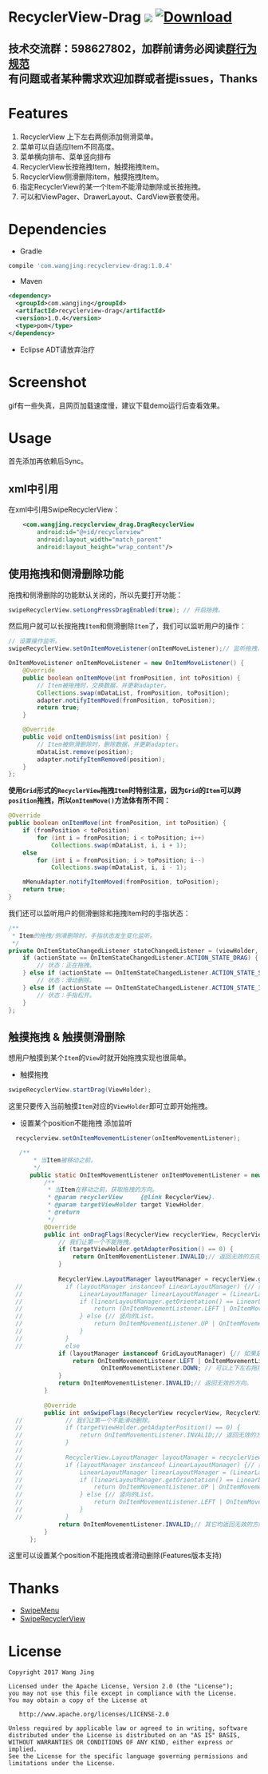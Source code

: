 # RecyclerView-Drag [![](https://ci.novoda.com/buildStatus/icon?job=bintray-release)](https://ci.novoda.com/job/bintray-release/lastBuild/console) [![Download](https://api.bintray.com/packages/wangjinggm/maven/recyclerview-drag/images/download.svg) ](https://bintray.com/wangjinggm/maven/recyclerview-drag/_latestVersion) 

技术交流群：598627802，加群前请务必阅读[群行为规范](https://github.com/Lee-Wang-Jing/GroupStandard)     
有问题或者某种需求欢迎加群或者提issues，Thanks
----
# Features
1. RecyclerView 上下左右两侧添加侧滑菜单。
2. 菜单可以自适应Item不同高度。
3. 菜单横向排布、菜单竖向排布
4. RecyclerView长按拖拽Item，触摸拖拽Item。
5. RecyclerView侧滑删除item，触摸拖拽Item。
6. 指定RecyclerView的某一个Item不能滑动删除或长按拖拽。
7. 可以和ViewPager、DrawerLayout、CardView嵌套使用。

# Dependencies
* Gradle
```groovy
compile 'com.wangjing:recyclerview-drag:1.0.4'
```
* Maven
```xml
<dependency>
  <groupId>com.wangjing</groupId>
  <artifactId>recyclerview-drag</artifactId>
  <version>1.0.4</version>
  <type>pom</type>
</dependency>
```

* Eclipse ADT请放弃治疗

# Screenshot
gif有一些失真，且网页加载速度慢，建议下载demo运行后查看效果。  

# Usage
首先添加再依赖后Sync。

## xml中引用
在xml中引用SwipeRecyclerView：
```xml
    <com.wangjing.recyclerview_drag.DragRecyclerView
        android:id="@+id/recyclerview"
        android:layout_width="match_parent"
        android:layout_height="wrap_content"/>
```
## 使用拖拽和侧滑删除功能
拖拽和侧滑删除的功能默认关闭的，所以先要打开功能：
```java
swipeRecyclerView.setLongPressDragEnabled(true); // 开启拖拽。
```
然后用户就可以长按拖拽`Item`和侧滑删除`Item`了，我们可以监听用户的操作：
```java
// 设置操作监听。
swipeRecyclerView.setOnItemMoveListener(onItemMoveListener);// 监听拖拽，更新UI。

OnItemMoveListener onItemMoveListener = new OnItemMoveListener() {
    @Override
    public boolean onItemMove(int fromPosition, int toPosition) {
        // Item被拖拽时，交换数据，并更新adapter。
        Collections.swap(mDataList, fromPosition, toPosition);
        adapter.notifyItemMoved(fromPosition, toPosition);
        return true;
    }

    @Override
    public void onItemDismiss(int position) {
        // Item被侧滑删除时，删除数据，并更新adapter。
        mDataList.remove(position);
        adapter.notifyItemRemoved(position);
    }
};
```

**使用`Grid`形式的`RecyclerView`拖拽`Item`时特别注意，因为`Grid`的`Item`可以跨`position`拖拽，所以`onItemMove()`方法体有所不同：**
```java
@Override
public boolean onItemMove(int fromPosition, int toPosition) {
    if (fromPosition < toPosition)
        for (int i = fromPosition; i < toPosition; i++)
            Collections.swap(mDataList, i, i + 1);
    else
        for (int i = fromPosition; i > toPosition; i--)
            Collections.swap(mDataList, i, i - 1);

    mMenuAdapter.notifyItemMoved(fromPosition, toPosition);
    return true;
}
```
我们还可以监听用户的侧滑删除和拖拽Item时的手指状态：
```java
/**
 * Item的拖拽/侧滑删除时，手指状态发生变化监听。
 */
private OnItemStateChangedListener stateChangedListener = (viewHolder, actionState) -> {
    if (actionState == OnItemStateChangedListener.ACTION_STATE_DRAG) {
        // 状态：正在拖拽。
    } else if (actionState == OnItemStateChangedListener.ACTION_STATE_SWIPE) {
        // 状态：滑动删除。
    } else if (actionState == OnItemStateChangedListener.ACTION_STATE_IDLE) {
        // 状态：手指松开。
    }
};
```
## 触摸拖拽 & 触摸侧滑删除
想用户触摸到某个`Item`的`View`时就开始拖拽实现也很简单。  

* 触摸拖拽
```java
swipeRecyclerView.startDrag(ViewHolder);
```
这里只要传入当前触摸`Item`对应的`ViewHolder`即可立即开始拖拽。

* 设置某个position不能拖拽
添加监听
```java
  recyclerview.setOnItemMovementListener(onItemMovementListener);
```
```java
   /**
       * 当Item被移动之前。
       */
      public static OnItemMovementListener onItemMovementListener = new OnItemMovementListener() {
          /**
           * 当Item在移动之前，获取拖拽的方向。
           * @param recyclerView     {@link RecyclerView}.
           * @param targetViewHolder target ViewHolder.
           * @return
           */
          @Override
          public int onDragFlags(RecyclerView recyclerView, RecyclerView.ViewHolder targetViewHolder) {
              // 我们让第一个不能拖拽。
              if (targetViewHolder.getAdapterPosition() == 0) {
                  return OnItemMovementListener.INVALID;// 返回无效的方向。
              }
  
              RecyclerView.LayoutManager layoutManager = recyclerView.getLayoutManager();
  //            if (layoutManager instanceof LinearLayoutManager) {// 如果是LinearLayoutManager。
  //                LinearLayoutManager linearLayoutManager = (LinearLayoutManager) layoutManager;
  //                if (linearLayoutManager.getOrientation() == LinearLayoutManager.HORIZONTAL) {// 横向的List。
  //                    return (OnItemMovementListener.LEFT | OnItemMovementListener.RIGHT); // 只能左右拖拽。
  //                } else {// 竖向的List。
  //                    return OnItemMovementListener.UP | OnItemMovementListener.DOWN; // 只能上下拖拽。
  //                }
  //            }
  //            else
              if (layoutManager instanceof GridLayoutManager) {// 如果是Grid。
                  return OnItemMovementListener.LEFT | OnItemMovementListener.RIGHT | OnItemMovementListener.UP |
                          OnItemMovementListener.DOWN; // 可以上下左右拖拽。
              }
              return OnItemMovementListener.INVALID;// 返回无效的方向。
          }
  
          @Override
          public int onSwipeFlags(RecyclerView recyclerView, RecyclerView.ViewHolder targetViewHolder) {
  //            // 我们让第一个不能滑动删除。
  //            if (targetViewHolder.getAdapterPosition() == 0) {
  //                return OnItemMovementListener.INVALID;// 返回无效的方向。
  //            }
  //
  //            RecyclerView.LayoutManager layoutManager = recyclerView.getLayoutManager();
  //            if (layoutManager instanceof LinearLayoutManager) {// 如果是LinearLayoutManager
  //                LinearLayoutManager linearLayoutManager = (LinearLayoutManager) layoutManager;
  //                if (linearLayoutManager.getOrientation() == LinearLayoutManager.HORIZONTAL) {// 横向的List。
  //                    return OnItemMovementListener.UP | OnItemMovementListener.DOWN; // 只能上下滑动删除。
  //                } else {// 竖向的List。
  //                    return OnItemMovementListener.LEFT | OnItemMovementListener.RIGHT; // 只能左右滑动删除。
  //                }
  //            }
              return OnItemMovementListener.INVALID;// 其它均返回无效的方向。
          }
      };
```
这里可以设置某个position不能拖拽或者滑动删除(Features版本支持)


# Thanks
* [SwipeMenu](https://github.com/TUBB/SwipeMenu/)
* [SwipeRecyclerView](https://github.com/yanzhenjie/SwipeRecyclerView)

# License
```text
Copyright 2017 Wang Jing

Licensed under the Apache License, Version 2.0 (the "License");
you may not use this file except in compliance with the License.
You may obtain a copy of the License at

   http://www.apache.org/licenses/LICENSE-2.0

Unless required by applicable law or agreed to in writing, software
distributed under the License is distributed on an "AS IS" BASIS,
WITHOUT WARRANTIES OR CONDITIONS OF ANY KIND, either express or implied.
See the License for the specific language governing permissions and
limitations under the License.
```